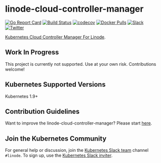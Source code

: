 # linode-cloud-controller-manager

[![Go Report Card](https://goreportcard.com/badge/github.com/linode/linode-cloud-controller-manager)](https://goreportcard.com/report/github.com/linode/linode-cloud-controller-manager)
[![Build Status](https://travis-ci.org/linode/linode-cloud-controller-manager.svg?branch=master)](https://travis-ci.org/linode/linode-cloud-controller-manager)
[![codecov](https://codecov.io/gh/linode/linode-cloud-controller-manager/branch/master/graph/badge.svg)](https://codecov.io/gh/linode/linode-cloud-controller-manager)
[![Docker Pulls](https://img.shields.io/docker/pulls/linode/linode-cloud-controller-manager.svg)](https://hub.docker.com/r/linode/linode-cloud-controller-manager/)
[![Slack](http://slack.kubernetes.io/badge.svg)](http://slack.kubernetes.io/#linode)
[![Twitter](https://img.shields.io/twitter/follow/linode.svg?style=social&logo=twitter&label=Follow)](https://twitter.com/intent/follow?screen_name=linode)

[Kubernetes Cloud Controller Manager For Linode](https://kubernetes.io/docs/tasks/administer-cluster/running-cloud-controller/).

## Work In Progress
This project is currently not supported.  Use at your own risk. Contributions welcome!

## Kubernetes Supported Versions

Kubernetes 1.9+

## Contribution Guidelines

Want to improve the linode-cloud-controller-manager? Please start [here](/CONTRIBUTING.md).

## Join the Kubernetes Community

For general help or discussion, join the [Kubernetes Slack team](https://kubernetes.slack.com/messages/CD4B15LUR/details/) channel `#linode`. To sign up, use the [Kubernetes Slack inviter](http://slack.kubernetes.io/).








